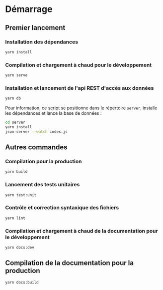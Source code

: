 # Démarrage

## Premier lancement

### Installation des dépendances

```bash
yarn install
```

### Compilation et chargement à chaud pour le développement

```bash
yarn serve
```

### Installation et lancement de l'api REST d'accès aux données

```bash
yarn db
```

Pour information, ce script se positionne dans le répertoire `server`, installe les dépendances et lance la base de données :

```bash
cd server
yarn install
json-server --watch index.js
```

## Autres commandes

### Compilation pour la production

```bash
yarn build
```

### Lancement des tests unitaires

```bash
yarn test:unit
```

### Contrôle et correction syntaxique des fichiers

```bash
yarn lint
```

### Compilation et chargement à chaud de la documentation pour le développement

```bash
yarn docs:dev
```

## Compilation de la documentation pour la production

```bash
yarn docs:build
```
